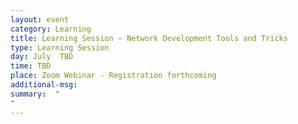 ```yaml
---
layout: event
category: Learning
title: Learning Session – Network Development Tools and Tricks
type: Learning Session
day: July  TBD
time: TBD
place: Zoom Webinar - Registration forthcoming
additional-msg:
summary:  "
"
---
```

